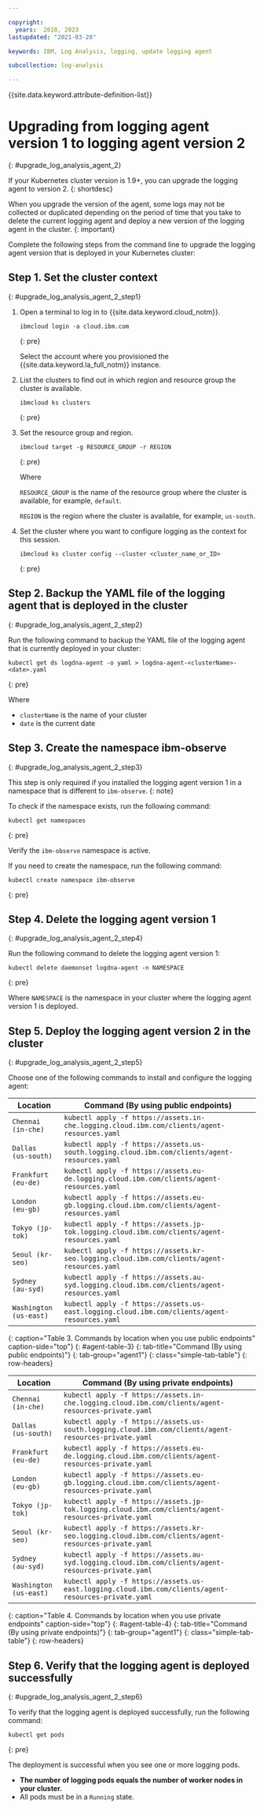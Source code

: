 ```yaml
---

copyright:
  years:  2018, 2023
lastupdated: "2021-03-28"

keywords: IBM, Log Analysis, logging, update logging agent

subcollection: log-analysis

---
```


{{site.data.keyword.attribute-definition-list}}

# Upgrading from logging agent version 1 to logging agent version 2
{: #upgrade_log_analysis_agent_2}

If your Kubernetes cluster version is 1.9+, you can upgrade the logging agent to version 2.
{: shortdesc}

When you upgrade the version of the agent, some logs may not be collected or duplicated depending on the period of time that you take to delete the current logging agent and deploy a new version of the logging agent in the cluster.
{: important}

Complete the following steps from the command line to upgrade the logging agent version that is deployed in your Kubernetes cluster:


## Step 1. Set the cluster context
{: #upgrade_log_analysis_agent_2_step1}


1. Open a terminal to log in to {{site.data.keyword.cloud_notm}}.

   ```text
   ibmcloud login -a cloud.ibm.com
   ```
   {: pre}

   Select the account where you provisioned the {{site.data.keyword.la_full_notm}} instance.

2. List the clusters to find out in which region and resource group the cluster is available.

    ```text
    ibmcloud ks clusters
    ```
    {: pre}

3. Set the resource group and region.

    ```text
    ibmcloud target -g RESOURCE_GROUP -r REGION
    ```
    {: pre}

    Where

    `RESOURCE_GROUP` is the name of the resource group where the cluster is available, for example, `default`.

    `REGION` is the region where the cluster is available, for example, `us-south`.

4. Set the cluster where you want to configure logging as the context for this session.

   ```text
   ibmcloud ks cluster config --cluster <cluster_name_or_ID>
   ```
   {: pre}


## Step 2. Backup the YAML file of the logging agent that is deployed in the cluster
{: #upgrade_log_analysis_agent_2_step2}

Run the following command to backup the YAML file of the logging agent that is currently deployed in your cluster:

```text
kubectl get ds logdna-agent -o yaml > logdna-agent-<clusterName>-<date>.yaml
```
{: pre}

Where

* `clusterName` is the name of your cluster
* `date` is the current date


## Step 3. Create the namespace ibm-observe
{: #upgrade_log_analysis_agent_2_step3}

This step is only required if you installed the logging agent version 1 in a namespace that is different to `ibm-observe`.
{: note}

To check if the namespace exists, run the following command:

```text
kubectl get namespaces
```
{: pre}

Verify the `ibm-observe` namespace is active.

If you need to create the namespace, run the following command:

```text
kubectl create namespace ibm-observe
```
{: pre}


## Step 4. Delete the logging agent version 1
{: #upgrade_log_analysis_agent_2_step4}

Run the following command to delete the logging agent version 1:

```text
kubectl delete daemonset logdna-agent -n NAMESPACE
```
{: pre}

Where `NAMESPACE` is the namespace in your cluster where the logging agent version 1 is deployed.



## Step 5. Deploy the logging agent version 2 in the cluster
{: #upgrade_log_analysis_agent_2_step5}

Choose one of the following commands to install and configure the logging agent:

| Location                  | Command (By using public endpoints)               |
|--------------------------|----------------------------------------------------|
| `Chennai (in-che)`       | `kubectl apply -f https://assets.in-che.logging.cloud.ibm.com/clients/agent-resources.yaml`       |
| `Dallas (us-south)`      | `kubectl apply -f https://assets.us-south.logging.cloud.ibm.com/clients/agent-resources.yaml`       |
| `Frankfurt (eu-de)`      | `kubectl apply -f https://assets.eu-de.logging.cloud.ibm.com/clients/agent-resources.yaml`         |
| `London (eu-gb)`         | `kubectl apply -f https://assets.eu-gb.logging.cloud.ibm.com/clients/agent-resources.yaml`          |
| `Tokyo (jp-tok)`         | `kubectl apply -f https://assets.jp-tok.logging.cloud.ibm.com/clients/agent-resources.yaml`       |
| `Seoul (kr-seo)`         | `kubectl apply -f https://assets.kr-seo.logging.cloud.ibm.com/clients/agent-resources.yaml` |
| `Sydney (au-syd)`        | `kubectl apply -f https://assets.au-syd.logging.cloud.ibm.com/clients/agent-resources.yaml`        |
| `Washington (us-east)`   | `kubectl apply -f https://assets.us-east.logging.cloud.ibm.com/clients/agent-resources.yaml`       |
{: caption="Table 3. Commands by location when you use public endpoints" caption-side="top"}
{: #agent-table-3}
{: tab-title="Command (By using public endpoints)"}
{: tab-group="agent1"}
{: class="simple-tab-table"}
{: row-headers}

| Location                  | Command (By using private endpoints)               |
|--------------------------|----------------------------------------------------|
| `Chennai (in-che)`       | `kubectl apply -f https://assets.in-che.logging.cloud.ibm.com/clients/agent-resources-private.yaml`   |
| `Dallas (us-south)`      | `kubectl apply -f https://assets.us-south.logging.cloud.ibm.com/clients/agent-resources-private.yaml` |
| `Frankfurt (eu-de)`      | `kubectl apply -f https://assets.eu-de.logging.cloud.ibm.com/clients/agent-resources-private.yaml`    |
| `London (eu-gb)`         | `kubectl apply -f https://assets.eu-gb.logging.cloud.ibm.com/clients/agent-resources-private.yaml`    |
| `Tokyo (jp-tok)`         | `kubectl apply -f https://assets.jp-tok.logging.cloud.ibm.com/clients/agent-resources-private.yaml`   |
| `Seoul (kr-seo)`         | `kubectl apply -f https://assets.kr-seo.logging.cloud.ibm.com/clients/agent-resources-private.yaml`   |
| `Sydney (au-syd)`        | `kubectl apply -f https://assets.au-syd.logging.cloud.ibm.com/clients/agent-resources-private.yaml`   |
| `Washington (us-east)`   | `kubectl apply -f https://assets.us-east.logging.cloud.ibm.com/clients/agent-resources-private.yaml`  |
{: caption="Table 4. Commands by location when you use private endpoints" caption-side="top"}
{: #agent-table-4}
{: tab-title="Command (By using private endpoints)"}
{: tab-group="agent1"}
{: class="simple-tab-table"}
{: row-headers}

## Step 6. Verify that the logging agent is deployed successfully
{: #upgrade_log_analysis_agent_2_step6}

To verify that the logging agent is deployed successfully, run the following command:

```text
kubectl get pods
```
{: pre}


The deployment is successful when you see one or more logging pods.
* **The number of logging pods equals the number of worker nodes in your cluster.**
* All pods must be in a `Running` state.
